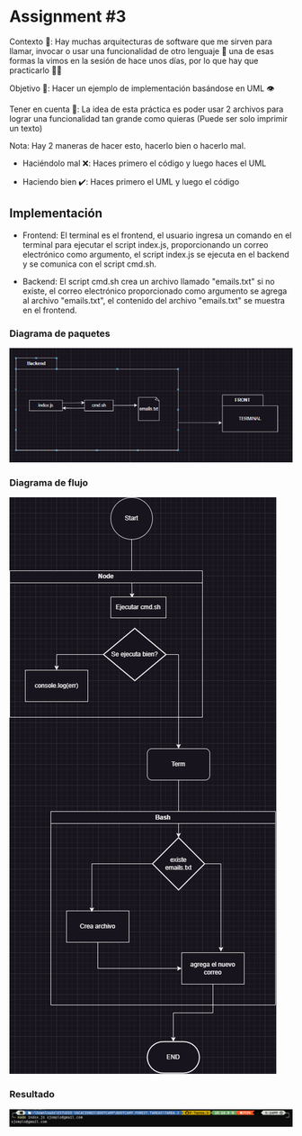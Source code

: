 # Assignment #3

Contexto 🌲: Hay muchas arquitecturas de software que me sirven para llamar, invocar o usar una funcionalidad de otro lenguaje  🐜 una de esas formas la vimos en la sesión de hace unos días, por lo que hay que practicarlo 💪🏻

Objetivo 🎯: Hacer un ejemplo de implementación basándose en UML 👁️

Tener en cuenta 🚨: La idea de esta práctica es poder usar 2 archivos para lograr una funcionalidad tan grande como quieras (Puede ser solo imprimir un texto)

Nota: Hay 2 maneras de hacer esto, hacerlo bien o hacerlo mal.

- Haciéndolo mal ❌: Haces primero el código y luego haces el UML

- Haciendo bien ✔️: Haces primero el UML y luego el código

## Implementación

- Frontend: El terminal es el frontend, el usuario ingresa un comando en el terminal para ejecutar el script index.js, proporcionando un correo electrónico como argumento, el script index.js se ejecuta en el backend y se comunica con el script cmd.sh.

- Backend: El script cmd.sh crea un archivo llamado "emails.txt" si no existe, el correo electrónico proporcionado como argumento se agrega al archivo "emails.txt", el contenido del archivo "emails.txt" se muestra en el frontend.

### Diagrama de paquetes

![Diagrama_de_paquedes](diagrama_paquetes.png)

### Diagrama de flujo

![Diagrama_de_flujo](diagrama_flujo.png)

### Resultado

![Ejemplo](ejemplo.png)
